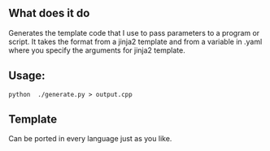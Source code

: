 ## What does it do

Generates the template code that I use to pass parameters to a program or script. 
It takes the format from a jinja2 template and from a variable in .yaml where you specify the arguments for jinja2 template.

## Usage:

```
python  ./generate.py > output.cpp
```

## Template
Can be ported in every language just as you like.
